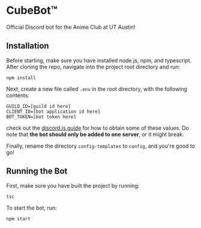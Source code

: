 # CubeBot™

Official Discord bot for the Anime Club at UT Austin!

## Installation

Before starting, make sure you have installed node.js, npm, and typescript. After cloning the repo, navigate into the project root directory and run:
```
npm install
```

Next, create a new file called `.env` in the root directory, with the following contents: 
```
GUILD_ID=[guild id here]
CLIENT_ID=[bot application id here]
BOT_TOKEN=[bot token here]
```
check out the [discord.js guide](https://discordjs.guide/preparations/setting-up-a-bot-application.html) for how to obtain some of these values. Do note that **the bot should only be added to one server**, or it might break.

Finally, rename the directory `config-templates` to `config`, and you're good to go!

## Running the Bot

First, make sure you have built the project by running:
```
tsc
```

To start the bot, run: 
```
npm start
```
